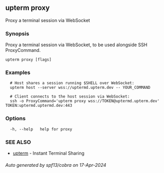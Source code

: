 ## upterm proxy

Proxy a terminal session via WebSocket

### Synopsis

Proxy a terminal session via WebSocket, to be used alongside SSH ProxyCommand.

```
upterm proxy [flags]
```

### Examples

```
  # Host shares a session running $SHELL over WebSocket:
  upterm host --server wss://uptermd.upterm.dev -- YOUR_COMMAND

  # Client connects to the host session via WebSocket:
  ssh -o ProxyCommand='upterm proxy wss://TOKEN@uptermd.upterm.dev' TOKEN:uptermd.uptermd.dev:443
```

### Options

```
  -h, --help   help for proxy
```

### SEE ALSO

* [upterm](upterm.md)	 - Instant Terminal Sharing

###### Auto generated by spf13/cobra on 17-Apr-2024
